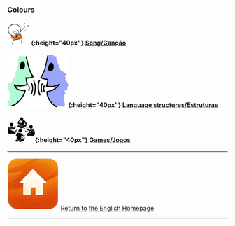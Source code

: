 <head>
<!-- Global site tag (gtag.js) - Google Analytics -->
<script async src="https://www.googletagmanager.com/gtag/js?id=UA-160613202-2"></script>
<script>
  window.dataLayer = window.dataLayer || [];
  function gtag(){dataLayer.push(arguments);}
  gtag('js', new Date());

  gtag('config', 'UA-160613202-2');
</script>
</head>

### Colours

#### ![sing](/images/sing.png){:height="40px"} [Song/Canção](https://english-homework.github.io/KidooLand/Colours_B_song)
#### ![talk](/images/talk.png){:height="40px"} [Language structures/Estruturas](https://english-homework.github.io/KidooLand/Colours_B_ls)
#### ![silh_game](/images/silh_game.jpg){:height="40px"} [Games/Jogos](https://english-homework.github.io/KidooLand/Colours_B_g)

***
[![home](/images/home.PNG)](https://english-homework.github.io/KidooLand) [Return to the English Homepage](https://english-homework.github.io/KidooLand)

***
